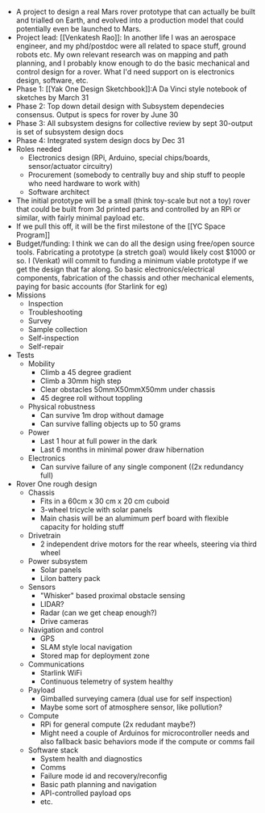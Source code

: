 - A project to design a real Mars rover prototype that can actually be built and trialled on Earth, and evolved into a production model that could potentially even be launched to Mars.
- Project lead: [[Venkatesh Rao]]: In another life I was an aerospace engineer, and my phd/postdoc were all related to space stuff, ground robots etc. My own relevant research was on mapping and path planning, and I probably know enough to do the basic mechanical and control design for a rover. What I'd need support on is electronics design, software, etc.
- Phase 1: [[Yak One Design Sketchbook]]:A Da Vinci style notebook of sketches by March 31
- Phase 2: Top down detail design with Subsystem dependecies consensus. Output is specs for rover by June 30
- Phase 3: All subsystem designs for collective review by sept 30-output is set of subsystem design docs
- Phase 4: Integrated system design docs by Dec 31
- Roles needed
    - Electronics design (RPi, Arduino, special chips/boards, sensor/actuator circuitry)
    - Procurement (somebody to centrally buy and ship stuff to people who need hardware to work with)
    - Software architect
- The initial prototype will be a small (think toy-scale but not a toy) rover that could be built from 3d printed parts and controlled by an RPi or similar, with fairly minimal payload etc.
- If we pull this off, it will be the first milestone of the [[YC Space Program]]
- Budget/funding: I think we can do all the design using free/open source tools. Fabricating a prototype (a stretch goal) would likely cost $1000 or so. I (Venkat) will commit to funding a minimum viable prototype if we get the design that far along. So basic electronics/electrical components, fabrication of the chassis and other mechanical elements, paying for basic accounts (for Starlink for eg)
- Missions
    - Inspection
    - Troubleshooting
    - Survey
    - Sample collection
    - Self-inspection
    - Self-repair
- Tests
    - Mobility
        - Climb a 45 degree gradient
        - Climb a 30mm high step
        - Clear obstacles 50mmX50mmX50mm under chassis
        - 45 degree roll without toppling
    - Physical robustness
        - Can survive 1m drop without damage
        - Can survive falling objects up to 50 grams
    - Power
        - Last 1 hour at full power in the dark
        - Last 6 months in minimal power draw hibernation
    - Electronics
        - Can survive failure of any single component ((2x redundancy full)
- Rover One rough design
    - Chassis
        - Fits in a 60cm x 30 cm x 20 cm cuboid
        - 3-wheel tricycle with solar panels
        - Main chasis will be an alumimum perf board with flexible capacity for holding stuff
    - Drivetrain
        - 2 independent drive motors for the rear wheels, steering via third wheel
    - Power subsystem
        - Solar panels
        - LiIon battery pack
    - Sensors
        - "Whisker" based proximal obstacle sensing
        - LIDAR?
        - Radar (can we get cheap enough?)
        - Drive cameras
    - Navigation and control
        - GPS
        - SLAM style local navigation
        - Stored map for deployment zone
    - Communications
        - Starlink WiFi
        - Continuous telemetry of system healthy
    - Payload
        - Gimballed surveying camera (dual use for self inspection)
        - Maybe some sort of atmosphere sensor, like pollution?
    - Compute
        - RPi for general compute (2x redudant maybe?)
        - Might need a couple of Arduinos for microcontroller needs and also fallback basic behaviors mode if the compute or comms fail
    - Software stack
        - System health and diagnostics
        - Comms
        - Failure mode id and recovery/reconfig
        - Basic path planning and navigation
        - API-controlled payload ops
        - etc.

